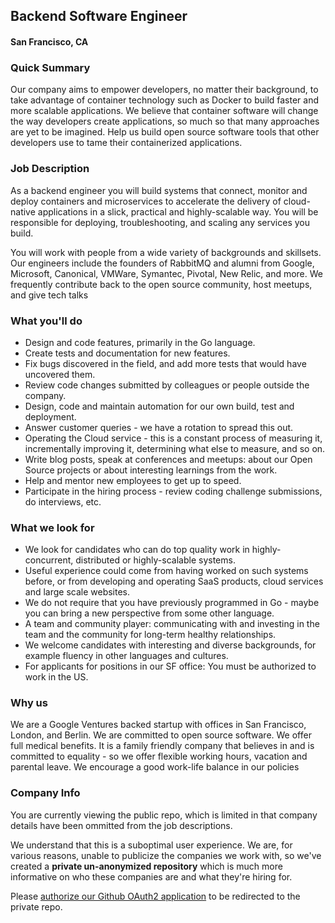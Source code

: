 ## Backend Software Engineer
#### San Francisco, CA

### Quick Summary
Our company aims to empower developers, no matter their background, to take advantage of
container technology such as Docker to build faster and more scalable applications. We believe
that container software will change the way developers create applications, so much so that
many approaches are yet to be imagined. Help us build open source software tools that other
developers use to tame their containerized applications.

### Job Description
As a backend engineer you will build systems that connect, monitor and deploy containers and
microservices to accelerate the delivery of cloud-native applications in a slick, practical and
highly-scalable way. You will be responsible for deploying, troubleshooting, and scaling any
services you build.

You will work with people from a wide variety of backgrounds and skillsets. Our engineers
include the founders of RabbitMQ and alumni from Google, Microsoft, Canonical, VMWare,
Symantec, Pivotal, New Relic, and more. We frequently contribute back to the open source
community, host meetups, and give tech talks

### What you'll do
+ Design and code features, primarily in the Go language.
+ Create tests and documentation for new features.
+ Fix bugs discovered in the field, and add more tests that would have uncovered them.
+ Review code changes submitted by colleagues or people outside the company.
+ Design, code and maintain automation for our own build, test and deployment.
+ Answer customer queries - we have a rotation to spread this out.
+ Operating the Cloud service - this is a constant process of measuring it,
incrementally improving it, determining what else to measure, and so on.
+ Write blog posts, speak at conferences and meetups: about our Open Source projects or
about interesting learnings from the work.
+ Help and mentor new employees to get up to speed.
+ Participate in the hiring process - review coding challenge submissions, do interviews,
etc.

### What we look for
+ We look for candidates who can do top quality work in highly-concurrent, distributed or
highly-scalable systems.
+ Useful experience could come from having worked on such systems before, or from
developing and operating SaaS products, cloud services and large scale websites.
+ We do not require that you have previously programmed in Go - maybe you can bring a
new perspective from some other language.
+ A team and community player: communicating with and investing in the team and the
community for long-term healthy relationships.
+ We welcome candidates with interesting and diverse backgrounds, for example fluency
in other languages and cultures.
+ For applicants for positions in our SF office: You must be authorized to work in the US.

### Why us
We are a Google Ventures backed startup with offices in San Francisco, London, and
Berlin. We are committed to open source software. We offer full medical benefits. It
is a family friendly company that believes in and is committed to equality - so we offer flexible
working hours, vacation and parental leave. We encourage a good work-life balance in our
policies

### Company Info
You are currently viewing the public repo, which is limited in that company details have been ommitted from the job descriptions.  
    
We understand that this is a suboptimal user experience.  We are, for various reasons, unable to publicize the companies we work with, so we've
created a **private un-anonymized repository** which is much more informative on who these companies are and what they're hiring for.  
    
Please [authorize our Github OAuth2 application](https://letsrockit.co/users/auth/github?job_id=v2vhdmv3b3jrcw-backend-engineer-go) to be redirected to the private repo.

